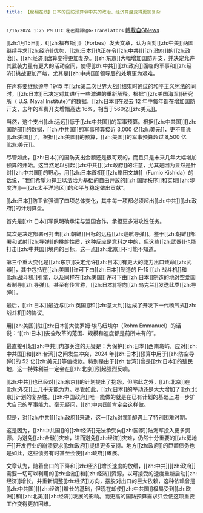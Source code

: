 ```yaml
---
title: 【秘翻在线】日本的国防预算令中共的政治、经济算盘变得更加复杂
---
```

`1/16/2024 1:25 PM UTC 秘密翻譯組G-Translators` [轉載自GNews](https://gnews.org/articles/2224902)

[[zh:1月15日]]，《[[zh:福布斯]]》（Forbes）发表文章，认为面对[[zh:中美]]两国继续寻求[[zh:经济]]优势，[[zh:日本]]也正在令[[zh:中共]][[zh:政府]]的[[zh:政治]]、[[zh:经济]]盘算变得更加复杂。[[zh:东京]]大幅增加国防开支，并决定允许其武装力量有更大的活动空间，使得[[zh:中共]][[zh:政府]]面临的军事和[[zh:经济]]挑战更加严峻，尤其是[[zh:中共国]]领导层的处境更为艰难。

在声称要继续遵守 1945 年[[zh:第二次世界大战]]结束时通过的和平主义宪法的同时，[[zh:日本]]已决定对其进行一些激进的重新解释。根据“[[zh:美国海军]]研究所（ U.S. Naval Institute）”的数据，[[zh:日本]]在过去 12 年中每年都在增加国防开支，去年的军费开支增幅高达 16%，相当于560亿[[zh:美元]]。

当然，这个支出[[zh:远远]]低于[[zh:中共国]]的军事预算。根据[[zh:中共国]][[zh:国防部]]的数据，[[zh:中共国]]的军事预算接近 3,000 亿[[zh:美元]]，更不用说[[zh:美国]]了，根据[[zh:美国]]的预算，[[zh:美国]]的军事预算超过 8,500 亿[[zh:美元]]。

尽管如此，[[zh:日本]]的国防支出金额还是很可观的，而且只是未来几年大幅增加预算的开始。这当然足以引起[[zh:中共]][[zh:政府]]的注意，尤其是因为显然是针对[[zh:中共国]]的野心。用[[zh:日本首相]][[zh:岸田文雄]]（Fumio Kishida）的话说，“我们希望为捍卫以法治为基础的自由开放的[[zh:国际秩序]]和实现[[zh:印度洋]]—[[zh:太平洋地区]]的和平与稳定做出贡献”。

[[zh:日本]]防卫省强调了四项总体变化，其中每一项都必须超出[[zh:中共]][[zh:政府]]的计划算盘。

首先是[[zh:日本]]军队明确承诺与盟国合作，承担更多进攻性任务。

其次是决定部署可打击[[zh:朝鲜]]目标的远程[[zh:巡航导弹]]。鉴于[[zh:朝鲜]]部署和试射[[zh:导弹]]的挑衅性质，这种反应是意料之中的，但这些[[zh:武器]]也能打击[[zh:中共国]]境内的目标，这一点[[zh:北京]]不可能不知道。

第三个重大变化是[[zh:东京]]决定允许[[zh:日本]]有更大的能力出口致命[[zh:武器]]，其中包括在[[zh:美国]]许可下由[[zh:日本]]制造的 F-15 [[zh:战斗机]]和[[zh:战斗机]]引擎，以及同样在[[zh:美国]]许可下由[[zh:日本]]制造的地对空爱国者制导[[zh:导弹]]。甚至有传言称，[[zh:日本]]将向[[zh:乌克兰]]发送此类[[zh:导弹]]。

最后，[[zh:日本]]最近与[[zh:英国]]和[[zh:意大利]]达成了开发下一代喷气式[[zh:战斗机]]的协议。

用[[zh:美国]]驻[[zh:日本]]大使罗姆·埃马纽埃尔（Rohm Emmanuel）的话说：“[[zh:日本]]安全改革的范围、规模和速度都是前所未有的”。

最直接引起[[zh:中共]]内部关注的无疑是：为保护[[zh:日本]]西南岛屿，应对[[zh:中共国]]和[[zh:台湾]]之间发生冲突，2024 年[[zh:日本]]预算中用于[[zh:防空导弹]]的 52 亿[[zh:美元]]等值拨款。特别是由于[[zh:台湾]]曾是[[zh:日本]]的殖民地，这一特殊利益一定会在[[zh:北京]]引起强烈反响。

[[zh:中共]]也已经对[[zh:东京]]的计划提出了抱怨，但除此之外，[[zh:北京]]在[[zh:外交]]上几乎无能为力。尽管如此，[[zh:日本]]的举动还是大大增加了[[zh:北京]]计划的复杂性。[[zh:中国政府]]唯一能做的就是在已有计划的基础上进一步扩大自己的军事能力。毫无疑问，[[zh:中共国]]肯定会这样做。

但是，对[[zh:中共]][[zh:政府]]来说，这一[[zh:对策]]却遇上了特别困难时期。

这是因为，[[zh:中共国]]的[[zh:经济]]无法承受向[[zh:国家]]陆海军投入更多资源。为避免[[zh:金融]]灾难，进而避免[[zh:经济]]灾难，仍然十分重要的[[zh:房地产]]开发行业的崩溃要求[[zh:政府]]提供更多支持。地方[[zh:政府]]的巨额债务也是如此，这些债务有时甚至会使[[zh:政府]]瘫痪。

文章认为，随着出口的下降和[[zh:经济]]增长速度的放缓，[[zh:中共]][[zh:政府]]需要一切可以利用的[[zh:金融]]和[[zh:经济]]资源，以可接受的速度重新启动[[zh:经济]]增长，并重新调整[[zh:经济]]方向，摆脱对出口的巨大依赖，这种依赖曾是[[zh:中共国]][[zh:经济]]增长的基础，但现在却使[[zh:中共国]]极易受到[[zh:欧洲]]和[[zh:北美]][[zh:经济]]发展的影响。而更高的国防预算需求只会使这项重要工作变得更加困难。
